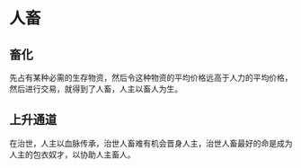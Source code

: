 # 人畜

## 畜化

先占有某种必需的生存物资，然后令这种物资的平均价格远高于人力的平均价格，然后进行交易，就得到了人畜，人主以畜人为生。

## 上升通道

在治世，人主以血脉传承，治世人畜难有机会晋身人主，治世人畜最好的命是成为人主的包衣奴才，以协助人主畜人。
